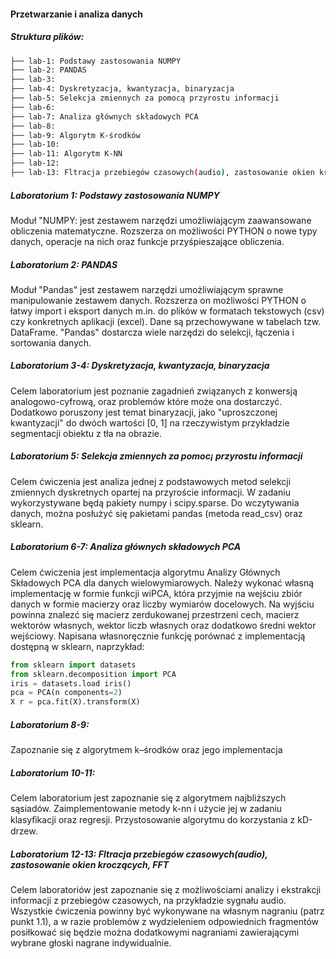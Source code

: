 #### Przetwarzanie i analiza danych

##### Struktura plików:

```bash
├── lab-1: Podstawy zastosowania NUMPY
├── lab-2: PANDAS
├── lab-3: 
├── lab-4: Dyskretyzacja, kwantyzacja, binaryzacja
├── lab-5: Selekcja zmiennych za pomocą przyrostu informacji
├── lab-6: 
├── lab-7: Analiza głównych składowych PCA
├── lab-8: 
├── lab-9: Algorytm K-środków
├── lab-10: 
├── lab-11: Algorytm K-NN
├── lab-12: 
├── lab-13: Fltracja przebiegów czasowych(audio), zastosowanie okien kroczących, FFT
```

##### Laboratorium 1: Podstawy zastosowania NUMPY

Moduł "NUMPY: jest zestawem narzędzi umożliwiającym zaawansowane obliczenia matematyczne. Rozszerza on możliwości PYTHON o nowe typy danych, operacje na nich oraz funkcje przyśpieszające obliczenia.

##### Laboratorium 2: PANDAS

Moduł "Pandas" jest zestawem narzędzi umożliwiającym sprawne manipulowanie zestawem danych. Rozszerza on możliwości PYTHON o łatwy import i eksport danych m.in. do plików w formatach tekstowych (csv) czy konkretnych aplikacji (excel). Dane są przechowywane w tabelach tzw. DataFrame. "Pandas" dostarcza wiele narzędzi do selekcji, łączenia i sortowania danych.

##### Laboratorium 3-4: Dyskretyzacja, kwantyzacja, binaryzacja

Celem laboratorium jest poznanie zagadnień związanych z konwersją analogowo-cyfrową, oraz problemów które może ona dostarczyć. Dodatkowo poruszony jest temat binaryzacji, jako "uproszczonej kwantyzacji" do dwóch wartości [0, 1] na rzeczywistym przykładzie segmentacji obiektu z tła na obrazie.

##### Laboratorium 5: Selekcja zmiennych za pomoc¡ przyrostu informacji

Celem ćwiczenia jest analiza jednej z podstawowych metod selekcji zmiennych dyskretnych opartej na przyroście informacji. W zadaniu wykorzystywane będą pakiety numpy i scipy.sparse. Do wczytywania danych, można posłużyć się pakietami pandas (metoda read_csv) oraz sklearn.

##### Laboratorium 6-7: Analiza głównych składowych PCA

Celem ćwiczenia jest implementacja algorytmu Analizy Głównych Składowych PCA dla danych wielowymiarowych. Należy wykonać własną implementację w formie funkcji wiPCA, która przyjmie na wejściu zbiór danych w formie macierzy oraz liczby wymiarów docelowych. Na wyjściu powinna znalezć się macierz zerdukowanej przestrzeni cech, macierz wektorów własnych, wektor liczb własnych oraz dodatkowo średni wektor wejściowy. Napisana własnoręcznie funkcję porównać z implementacją dostępną w sklearn, naprzykład:

```python
from sklearn import datasets
from sklearn.decomposition import PCA
iris = datasets.load iris()
pca = PCA(n components=2)
X r = pca.fit(X).transform(X)
```

##### Laboratorium 8-9:

Zapoznanie się z algorytmem k–środków oraz jego implementacja

##### Laboratorium 10-11:

Celem laboratorium jest zapoznanie się z algorytmem najbliższych sąsiadów.
Zaimplementowanie metody k-nn i użycie jej w zadaniu klasyﬁkacji oraz
regresji. Przystosowanie algorytmu do korzystania z kD-drzew.

##### Laboratorium 12-13: Fltracja przebiegów czasowych(audio), zastosowanie okien kroczących, FFT 

Celem laboratoriów jest zapoznanie się z możliwościami analizy i ekstrakcji informacji z przebiegów czasowych, na przykładzie sygnału audio. Wszystkie ćwiczenia powinny być wykonywane na własnym nagraniu (patrz punkt 1.1), a w razie problemów z wydzieleniem odpowiednich fragmentów posiłkować się będzie można dodatkowymi nagraniami zawierającymi wybrane głoski nagrane indywidualnie.
